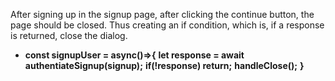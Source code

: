 After signing up in the signup page, after clicking the continue button, the page should be closed.
Thus creating an if condition, which is, if a response is returned, close the dialog.

- **const signupUser = async()=>{**
        **let response = await authentiateSignup(signup);**
        **if(!response) return;**
        **handleClose();**
    **}**